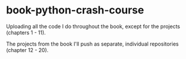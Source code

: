 # book-python-crash-course
Uploading all the code I do throughout the book, except for the projects (chapters 1 - 11). 

The projects from the book I'll push as separate, individual repositories (chapter 12 - 20). 
